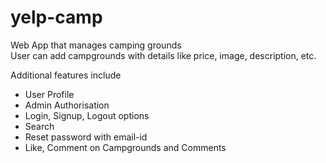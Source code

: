 # yelp-camp
Web App that manages camping grounds <br/>
User can add campgrounds with details like price, image, description, etc. <br/>

<p> Additional features include
<ul>
  <li>User Profile</li> 
  <li>Admin Authorisation</li>
  <li>Login, Signup, Logout options</li>
  <li>Search</li>
  <li>Reset password with email-id</li>
  <li>Like, Comment on Campgrounds and Comments</li>
   
</p>
